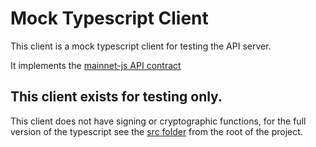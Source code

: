 # Mock Typescript Client

This client is a mock typescript client for testing the API server.

It implements the [mainnet-js API contract](../../../mainnet-js/swagger/v1/api.yml)

## This client exists for testing only.

This client does not have signing or cryptographic functions, for the full version of the typescript
see the [src folder](../../../src/) from the root of the project.

